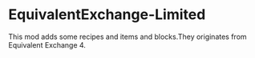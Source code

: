 EquivalentExchange-Limited
==========================

This mod adds some recipes and items and blocks.They originates from Equivalent Exchange 4.
